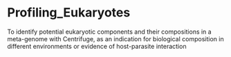 # Profiling_Eukaryotes
To identify potential eukaryotic components and their compositions in a meta-genome with Centrifuge, as an indication for biological composition in different environments or  evidence of host-parasite interaction
